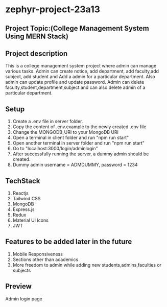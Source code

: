 # zephyr-project-23a13

## Project Topic:(College Management System Using MERN  Stack)

## Project description
  
 This is a college management system project where admin can manage various tasks.
 Admin can create notice, add department, add faculty,add subject, add student and
 Add a admin for a particular department. Also admin can update profile and update password.
 Admin can delete faculty,student,department,subject and can also delete admin of a particular department.

## Setup

1. Create a .env file in server folder.
2. Copy the content of .env.example to the newly created .env file
3. Change the MONGODB_URI to your MongoDB  URI
4. Open a terminal in client folder and run "npm run start"
5. Open another terminal in server folder and run "npm run start"
6. Go to "localhost:3000/login/adminlogin"
7. After successfully running the server, a dummy admin should be   created.
8. Dummy admin username = ADMDUMMY, password = 1234

## TechStack

1. Reactjs
2. Tailwind CSS
3. MongoDB
4. Express.js
5. Redux
6. Material UI Icons
7. JWT

## Features to be added later in the future

1. Mobile Responsiveness
2. Sections other than academics
3. More freedom to admin while adding new students,admins,faculties or subjects

## Preview

Admin login page
